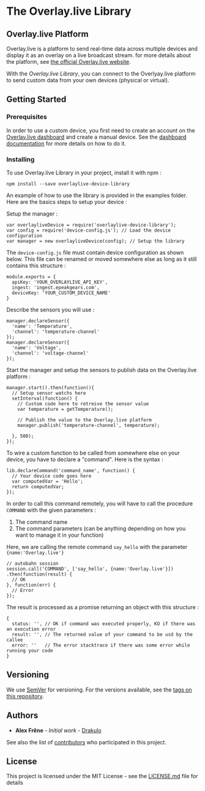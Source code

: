 # The Overlay.live Library

## Overlay.live Platform

Overlay.live is a platform to send real-time data across multiple devices and display it as an overlay on a live broadcast stream. for more details about the platform, see [the official Overlay.live website](https://overlay.live).

With the *Overlay.live Library*, you can connect to the Overlyay.live platform to send custom data from your own devices (physical or virtual).

## Getting Started

### Prerequisites

In order to use a custom device, you first need to create an account on the [Overlay.live dashboard](https://my.overlay.live/) and create a manual device. See the [dashboard documentation](https://overlay.live/documentation/device-management/add-manual-device/) for more details on how to do it.


### Installing

To use Overlay.live Library in your project, install it with npm :

```
npm install --save overlaylive-device-library
```

An example of how to use the library is provided in the examples folder. Here are the basics steps to setup your device :

Setup the manager :

```
var overlayliveDevice = require('overlaylive-device-library');
var config = require('device-config.js'); // Load the device configuration
var manager = new overlayliveDevice(config); // Setup the library
```

The ```device-config.js``` file must contain device configuration as shown below. This file can be renamed or moved somewhere else as long as it still contains this structure :

```
module.exports = {
  apiKey: 'YOUR_OVERLAYLIVE_API_KEY',
  ingest: 'ingest.epeakgears.com',
  deviceKey: 'YOUR_CUSTOM_DEVICE_NAME'
}
```

Describe the sensors you will use :

```
manager.declareSensor({
  'name': 'Temperature',
  'channel': 'temperature-channel'
});
manager.declareSensor({
  'name': 'Voltage',
  'channel': 'voltage-channel'
});
```

Start the manager and setup the sensors to publish data on the Overlay.live platform :
```
manager.start().then(function(){
  // Setup sensor watchs here
  setInterval(function() {
    // Custom code here to retreive the sensor value
    var temperature = getTemperature();

    // Publish the value to the Overlay.live platform
    manager.publish('temperature-channel', temperature);

  }, 500);
});
```

To wire a custom function to be called from somewhere else on your device, you have to declare a "command". Here is the syntax :
```
lib.declareCommand('command_name', function() {
  // Your device code goes here
  var computedVar = 'Hello';
  return computedVar;
});
```

In order to call this command remotely, you will have to call the procedure ```COMMAND``` with the given parameters :

 1. The command name
 2. The command parameters (can be anything depending on how you want to manage it in your function)

Here, we are calling the remote command ```say_hello``` with the parameter ```{name:'Overlay.live'}```
```
// autobahn session
session.call('COMMAND', ['say_hello', {name:'Overlay.live'}])
.then(function(result) {
  // OK
}, function(err) {
  // Error
});
```

The result is processed as a promise returning an object with this structure :
```
{
  status: '', // OK if command was executed properly, KO if there was an execution error
  result: '', // The returned value of your command to be usd by the callee
  error: ''   // The error stacktrace if there was some error while running your code
}
```

## Versioning

We use [SemVer](http://semver.org/) for versioning. For the versions available, see the [tags on this repository](https://github.com/OverlayLive/device-library/tags). 

## Authors

* **Alex Frêne** - *Initial work* - [Drakulo](https://github.com/Drakulo)

See also the list of [contributors](https://github.com/OverlayLive/device-library/contributors) who participated in this project.

## License

This project is licensed under the MIT License - see the [LICENSE.md](LICENSE.md) file for details